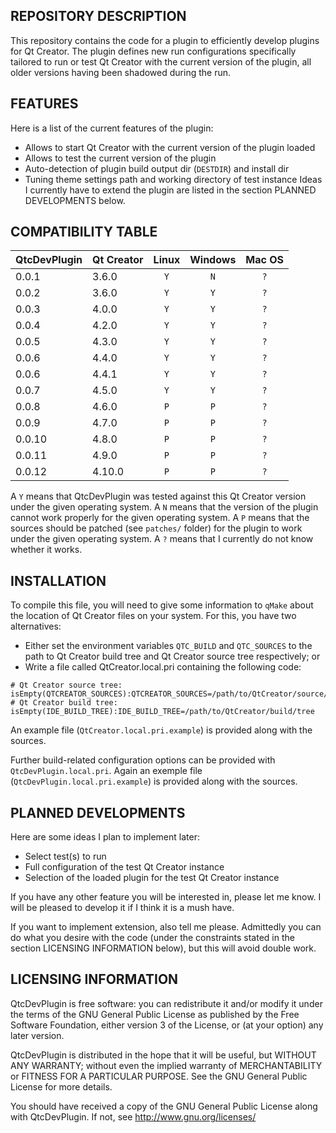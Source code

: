 REPOSITORY DESCRIPTION
----------------------

This repository contains the code for a plugin to efficiently develop
plugins for Qt Creator. The plugin defines new run configurations
specifically tailored to run or test Qt Creator with the current
version of the plugin, all older versions having been shadowed during
the run.


FEATURES
--------

Here is a list of the current features of the plugin:
- Allows to start Qt Creator with the current version of the plugin loaded
- Allows to test the current version of the plugin
- Auto-detection of plugin build output dir (`DESTDIR`) and install dir
- Tuning theme settings path and working directory of test instance
Ideas I currently have to extend the plugin are listed in the 
section PLANNED DEVELOPMENTS below.

COMPATIBILITY TABLE
-------------------

| QtcDevPlugin | Qt Creator | Linux | Windows | Mac OS |
|:-------------|:-----------|:-----:|:-------:|:------:|
| 0.0.1        | 3.6.0      |  `Y`  |   `N`   |  `?`   |
| 0.0.2        | 3.6.0      |  `Y`  |   `Y`   |  `?`   |
| 0.0.3        | 4.0.0      |  `Y`  |   `Y`   |  `?`   |
| 0.0.4        | 4.2.0      |  `Y`  |   `Y`   |  `?`   |
| 0.0.5        | 4.3.0      |  `Y`  |   `Y`   |  `?`   |
| 0.0.6        | 4.4.0      |  `Y`  |   `Y`   |  `?`   |
| 0.0.6        | 4.4.1      |  `Y`  |   `Y`   |  `?`   |
| 0.0.7        | 4.5.0      |  `Y`  |   `Y`   |  `?`   |
| 0.0.8        | 4.6.0      |  `P`  |   `P`   |  `?`   |
| 0.0.9        | 4.7.0      |  `P`  |   `P`   |  `?`   |
| 0.0.10       | 4.8.0      |  `P`  |   `P`   |  `?`   |
| 0.0.11       | 4.9.0      |  `P`  |   `P`   |  `?`   |
| 0.0.12       | 4.10.0     |  `P`  |   `P`   |  `?`   |

A `Y` means that QtcDevPlugin was tested against this Qt Creator version
under the given operating system. A `N` means that the version of the plugin
cannot work properly for the given operating system. A `P` means that
the sources should be patched (see `patches/` folder) for the plugin to work
under the given operating system. A `?` means that I
currently do not know whether it works.

INSTALLATION
------------

To compile this file, you will need to give some information to `qMake` about
the location of Qt Creator files on your system. For this, you have two
alternatives:
- Either set the environment variables `QTC_BUILD` and `QTC_SOURCES` to the
path to Qt Creator build tree and Qt Creator source tree respectively; or
- Write a file called QtCreator.local.pri containing the following code:
```qmake
# Qt Creator source tree:
isEmpty(QTCREATOR_SOURCES):QTCREATOR_SOURCES=/path/to/QtCreator/source/tree
# Qt Creator build tree:
isEmpty(IDE_BUILD_TREE):IDE_BUILD_TREE=/path/to/QtCreator/build/tree
```
An example file (`QtCreator.local.pri.example`) is provided along with the sources.

Further build-related configuration options can be provided with
`QtcDevPlugin.local.pri`. Again an exemple file (`QtcDevPlugin.local.pri.example`)
is provided along with the sources.

PLANNED DEVELOPMENTS
--------------------

Here are some ideas I plan to implement later:
- Select test(s) to run
- Full configuration of the test Qt Creator instance
- Selection of the loaded plugin for the test Qt Creator instance

If you have any other feature you will be interested in, please let me know.
I will be pleased to develop it if I think it is a mush have.

If you want to implement extension, also tell me please. Admittedly you
can do what you desire with the code (under the constraints stated in the
section LICENSING INFORMATION below), but this will avoid double work.

LICENSING INFORMATION
---------------------

QtcDevPlugin is free software: you can redistribute it and/or modify
it under the terms of the GNU General Public License as published by
the Free Software Foundation, either version 3 of the License, or
(at your option) any later version.

QtcDevPlugin is distributed in the hope that it will be useful,
but WITHOUT ANY WARRANTY; without even the implied warranty of
MERCHANTABILITY or FITNESS FOR A PARTICULAR PURPOSE. See the
GNU General Public License for more details.

You should have received a copy of the GNU General Public License
along with QtcDevPlugin. If not, see http://www.gnu.org/licenses/
